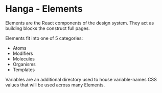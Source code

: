 # Hanga - Elements

Elements are the React components of the design system. They act as building blocks the construct full pages. 

Elements fit into one of 5 categories:

- Atoms
- Modifiers
- Molecules
- Organisms
- Templates

Variables are an additional directory used to house variable-names CSS values that will be used across many Elements.